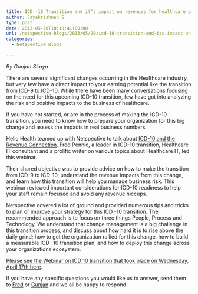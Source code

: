 ```yaml
---
title: ICD -10 Transition and it’s impact on revenues for healthcare provider
author: Jayakrishnan S
type: post
date: 2013-05-20T10:18:41+00:00
url: /netspective-blogs/2013/05/20/icd-10-transition-and-its-impact-on-revenues-for-healthcare-provider/
categories:
  - Netspective Blogs

---
```

_By Gunjan Siroya_

There are several significant changes occurring in the Healthcare industry, but very few have a direct impact to your earning potential like the transition from ICD-9 to ICD-10. While there have been many conversations focusing on the need for this upcoming ICD-10 transition, few have got into analyzing the risk and positive impacts to the business of healthcare.

If you have not started, or are in the process of making the ICD-10 transition, you need to know how to prepare your organization for this big change and assess the impacts in real business numbers.

Hello Health teamed up with Netspective to talk about [ICD-10 and the Revenue Connection][1]. Fred Pennic, a leader in ICD-10 transition, Healthcare IT consultant and a prolific writer on various topics about Healthcare IT, led this webinar.

Their shared objective was to provide advice on how to make the transition from ICD-9 to ICD-10, understand the revenue impacts from this change, and learn how this transition will help you manage business risk. This webinar reviewed important considerations for ICD-10 readiness to help your staff remain focused and avoid any revenue hiccups.

Netspective covered a lot of ground and provided numerous tips and tricks to plan or improve your strategy for this ICD -10 transition. The recommended approach is to focus on three things People, Process and Technology. We understand that change management is a big challenge in this transition process, and discuss about how hard it is to rise above the daily grind; how to get the organization rallied for this change, how to build a measurable ICD -10 transition plan, and how to deploy this change across your organizations ecosystem.

[Please see the Webinar on ICD 10 transition that took place on Wednesday, April 17th here][1].

If you have any specific questions you would like us to answer, send them to [Fred][2] or [Gunjan][3] and we all be happy to respond.

 [1]: http://offers.hellohealth.com/webinar-video-icd-10-2013-04
 [2]: mailto:Fred.Pennic@Netspective.org
 [3]: mailto:gunjan.siroya@netspective.com